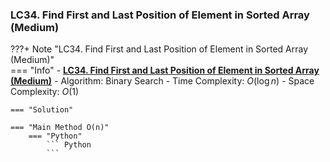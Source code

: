 ### LC34. Find First and Last Position of Element in Sorted Array (Medium)
???+ Note "LC34. Find First and Last Position of Element in Sorted Array (Medium)"    
    === "Info"
        - **<a href="https://leetcode-cn.com/problems/find-first-and-last-position-of-element-in-sorted-array/" target="_blank">LC34. Find First and Last Position of Element in Sorted Array (Medium)</a>**
        - Algorithm: Binary Search
        - Time Complexity: $O(\log n)$
        - Space Complexity: $O(1)$

    === "Solution"

    === "Main Method O(n)"
        === "Python"
            ``` Python            
            ```